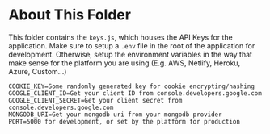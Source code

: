 # About This Folder

This folder contains the `keys.js`, which houses the API Keys for the application. Make sure to setup a `.env` file in the root of the application for development. Otherwise, setup the environment variables in the way that make sense for the platform you are using (E.g. AWS, Netlify, Heroku, Azure, Custom...)

```env
COOKIE_KEY=Some randomly generated key for cookie encrypting/hashing
GOOGLE_CLIENT_ID=Get your client ID from console.developers.google.com
GOOGLE_CLIENT_SECRET=Get your client secret from console.developers.google.com
MONGODB_URI=Get your mongodb uri from your mongodb provider
PORT=5000 for development, or set by the platform for production
```
